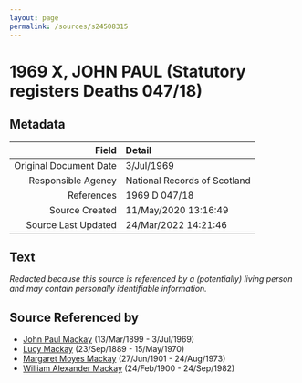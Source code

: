```yaml
---
layout: page
permalink: /sources/s24508315
---
```


# 1969 X, JOHN PAUL (Statutory registers Deaths 047/18)

## Metadata

Field | Detail
---:|:---
Original Document Date | 3/Jul/1969
Responsible Agency | National Records of Scotland
References | 1969 D 047/18
Source Created | 11/May/2020 13:16:49
Source Last Updated | 24/Mar/2022 14:21:46

## Text

_Redacted because this source is referenced by a (potentially) living person and may contain personally identifiable information._

## Source Referenced by

* [John Paul Mackay](../people/@57646474@-john-paul-mackay-b1899-3-13-d1969-7-3.md) (13/Mar/1899 - 3/Jul/1969)
* [Lucy Mackay](../people/@16587624@-lucy-mackay-b1889-9-23-d1970-5-15.md) (23/Sep/1889 - 15/May/1970)
* [Margaret Moyes Mackay](../people/@178005@-margaret-moyes-mackay-b1901-6-27-d1973-8-24.md) (27/Jun/1901 - 24/Aug/1973)
* [William Alexander Mackay](../people/@9383584@-william-alexander-mackay-b1900-2-24-d1982-9-24.md) (24/Feb/1900 - 24/Sep/1982)
